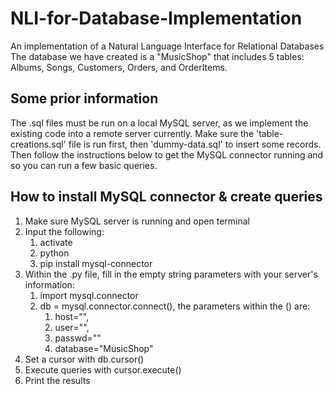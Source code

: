 # NLI-for-Database-Implementation
An implementation of a Natural Language Interface for Relational Databases 
The database we have created is a "MusicShop" that includes 5 tables: Albums, Songs, Customers, Orders, and OrderItems.

## Some prior information
The .sql files must be run on a local MySQL server, as we implement the existing code into a remote server currently.
Make sure the 'table-creations.sql' file is run first, then 'dummy-data.sql' to insert some records.
Then follow the instructions below to get the MySQL connector running and so you can run a few basic queries.


## How to install MySQL connector & create queries
1. Make sure MySQL server is running and open terminal
2. Input the following: 
   1. activate
   2. python
   3. pip install mysql-connector
3. Within the .py file, fill in the empty string parameters with your server's information:
   1. import mysql.connector
   2. db = mysql.connector.connect(), the parameters within the () are:
      1. host="",
      2. user="",
      3. passwd=""
      4. database="MusicShop"
4. Set a cursor with db.cursor()
5. Execute queries with cursor.execute()
6. Print the results
